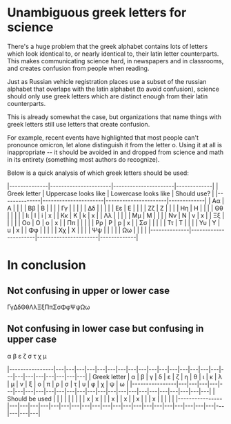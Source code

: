 # Unambiguous greek letters for science

There's a huge problem that the greek alphabet contains lots of letters which
look identical to, or nearly identical to, their latin letter counterparts. This
makes communicating science hard, in newspapers and in classrooms, and creates 
confusion from people when reading.

Just as Russian vehicle registration places use a subset of the russian alphabet
that overlaps with the latin alphabet (to avoid confusion), science should only
use greek letters which are distinct enough from their latin counterparts.

This is already somewhat the case, but organizations that name things with greek
letters still use letters that create confusion.

For example, recent events have highlighted that most people can't pronounce
omicron, let alone distinguish it from the letter o. Using it at all is
inappropriate -- it should be avoided in and dropped from science and math in
its entirety (something most authors do recognize).

Below is a quick analysis of which greek letters should be used:

|--------------|----------------------|----------------------|-------------|
| Greek letter | Uppercase looks like | Lowercase looks like | Should use? |
|--------------|----------------------|----------------------|-------------|
| Αα           | A                    |                      |             |
| Ββ           | B                    |                      |             |
| Γγ           |                      |                      |             |
| Δδ           |                      |                      |             |
| Εε           | E                    |                      |             |
| Ζζ           | Z                    |                      |             |
| Ηη           | H                    |                      |             |
| Θθ           |                      |                      |             |
| Ιι           | I                    | i                    | x           |
| Κκ           | K                    | k                    | x           |
| Λλ           |                      |                      |             |
| Μμ           | M                    |                      |             |
| Νν           | N                    | v                    | x           |
| Ξξ           |                      |                      |             |
| Οο           | O                    | o                    | x           |
| Ππ           |                      |                      |             |
| Ρρ           | P                    | p                    | x           |
| Σσ           |                      |                      |             |
| Ττ           | T                    |                      |             |
| Υυ           | Y                    | u                    | x           |
| Φφ           |                      |                      |             |
| Χχ           | X                    |                      |             |
| Ψψ           |                      |                      |             |
| Ωω           |                      |                      |             |
|--------------|----------------------|----------------------|-------------|

# In conclusion

## Not confusing in upper or lower case
ΓγΔδΘθΛλΞξΠπΣσΦφΨψΩω

## Not confusing in lower case but confusing in upper case
α β ε ζ σ τ χ μ 

|----------------|---|---|---|---|---|---|---|---|---|---|---|---|---|---|---|---|---|---|---|---|---|---|---|---|
| Greek letter   | α | β | γ | δ | ε | ζ | η | θ | ι | κ | λ | μ | ν | ξ | ο | π | ρ | σ | τ | υ | φ | χ | ψ | ω |
|----------------|---|---|---|---|---|---|---|---|---|---|---|---|---|---|---|---|---|---|---|---|---|---|---|---|
| Should be used |   |   |   |   |   |   |   |   | x | x |   |   | x |   | x |   | x |   |   | x |   |   |   |   |
|----------------|---|---|---|---|---|---|---|---|---|---|---|---|---|---|---|---|---|---|---|---|---|---|---|---|

